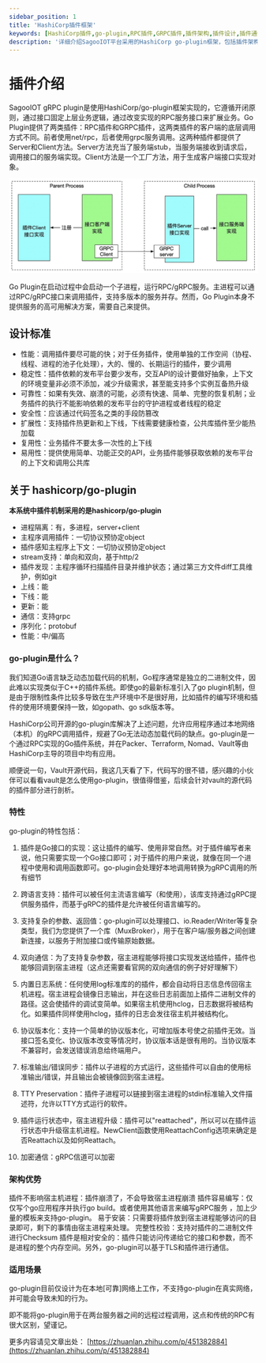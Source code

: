 ```yaml
---
sidebar_position: 1
title: 'HashiCorp插件框架'
keywords: [HashiCorp插件,go-plugin,RPC插件,GRPC插件,插件架构,插件设计,插件通信,进程通信,插件标准,框架介绍]
description: '详细介绍SagooIOT平台采用的HashiCorp go-plugin框架，包括插件架构、设计标准和通信机制等技术实现说明。'
---
```

# 插件介绍

SagooIOT gRPC plugin是使用HashiCorp/go-plugin框架实现的，它遵循开闭原则，通过接口固定上层业务逻辑，通过改变实现的RPC服务接口来扩展业务。Go Plugin提供了两类插件：RPC插件和GRPC插件，这两类插件的客户端的底层调用方式不同。前者使用net/rpc，后者使用grpc服务调用。这两种插件都提供了Server和Client方法。Server方法充当了服务端stub，当服务端接收到请求后，调用接口的服务端实现。Client方法是一个工厂方法，用于生成客户端接口实现对象。

![plugin001](../imgs/plugin/plugin001.png)

Go Plugin在启动过程中会启动一个子进程，运行RPC/gRPC服务。主进程可以通过RPC/gRPC接口来调用插件，支持多版本的服务并存。然而，Go Plugin本身不提供服务的高可用解决方案，需要自己来提供。


## 设计标准

* 性能：调用插件要尽可能的快；对于任务插件，使用单独的工作空间（协程、线程、进程的池子化处理），大的、慢的、长期运行的插件，要少调用
* 稳定性：插件依赖的发布平台要少发布，交互API的设计要做好抽象，上下文的环境变量非必须不添加，减少升级需求，甚至能支持多个实例互备热升级
* 可靠性：如果有失效、崩溃的可能，必须有快速、简单、完整的恢复机制；业务插件的执行不能影响依赖的发布平台的守护进程或者线程的稳定
* 安全性：应该通过代码签名之类的手段防篡改
* 扩展性：支持插件热更新和上下线，下线需要健康检查，公共库插件至少能热加载
* 复用性：业务插件不要太多一次性的上下线
* 易用性：提供使用简单、功能正交的API，业务插件能够获取依赖的发布平台的上下文和调用公共库



## 关于 hashicorp/go-plugin

**本系统中插件机制采用的是hashicorp/go-plugin**

* 进程隔离：有，多进程，server+client
* 主程序调用插件：一切协议预协定object
* 插件感知主程序上下文：一切协议预协定object
* stream支持：单向和双向，基于http/2
* 插件发现：主程序循环扫描插件目录并维护状态；通过第三方文件diff工具维护，例如git
* 上线：能
* 下线：能
* 更新：能
* 通信：支持grpc
* 序列化：protobuf
* 性能：中/偏高


### go-plugin是什么？
我们知道Go语言缺乏动态加载代码的机制，Go程序通常是独立的二进制文件，因此难以实现类似于C++的插件系统。即使go的最新标准引入了go plugin机制，但是由于限制性条件比较多导致在生产环境中不是很好用，比如插件的编写环境和插件的使用环境要保持一致，如gopath、go sdk版本等。

HashiCorp公司开源的go-plugin库解决了上述问题，允许应用程序通过本地网络（本机）的gRPC调用插件，规避了Go无法动态加载代码的缺点。go-plugin是一个通过RPC实现的Go插件系统，并在Packer、Terraform, Nomad、Vault等由HashiCorp主导的项目中均有应用。

顺便说一句，Vault开源代码，我这几天看了下，代码写的很不错，感兴趣的小伙伴可以看看vault是怎么使用go-plugin，很值得借鉴，后续会针对vault的源代码的插件部分进行剖析。

### 特性
go-plugin的特性包括：

1. 插件是Go接口的实现：这让插件的编写、使用非常自然。对于插件编写者来说，他只需要实现一个Go接口即可；对于插件的用户来说，就像在同一个进程中使用和调用函数即可。go-plugin会处理好本地调用转换为gRPC调用的所有细节

2. 跨语言支持：插件可以被任何主流语言编写（和使用），该库支持通过gRPC提供服务插件，而基于gRPC的插件是允许被任何语言编写的。

3. 支持复杂的参数、返回值：go-plugin可以处理接口、io.Reader/Writer等复杂类型，我们为您提供了一个库（MuxBroker），用于在客户端/服务器之间创建新连接，以服务于附加接口或传输原始数据。

4. 双向通信：为了支持复杂参数，宿主进程能够将接口实现发送给插件，插件也能够回调到宿主进程（这点还需要看官网的双向通信的例子好好理解下）

5. 内置日志系统：任何使用log标准库的的插件，都会自动将日志信息传回宿主机进程。宿主进程会镜像日志输出，并在这些日志前面加上插件二进制文件的路径。这会使插件的调试变简单。如果宿主机使用hclog，日志数据将被结构化。如果插件同样使用hclog，插件的日志会发往宿主机并被结构化。

6. 协议版本化：支持一个简单的协议版本化，可增加版本号使之前插件无效。当接口签名变化、协议版本改变等情况时，协议版本话是很有用的。当协议版本不兼容时，会发送错误消息给终端用户。

7. 标准输出/错误同步：插件以子进程的方式运行，这些插件可以自由的使用标准输出/错误，并且输出会被镜像回到宿主进程。

8. TTY Preservation：插件子进程可以链接到宿主进程的stdin标准输入文件描述符，允许以TTY方式运行的软件。

9. 插件运行状态中，宿主进程升级：插件可以"reattached"，所以可以在插件运行状态中升级宿主机进程。NewClient函数使用ReattachConfig选项来确定是否Reattach以及如何Reattach。
10. 加密通信：gRPC信道可以加密

### 架构优势
插件不影响宿主机进程：插件崩溃了，不会导致宿主进程崩溃
插件容易编写：仅仅写个go应用程序并执行go build。或者使用其他语言来编写gRPC服务 ，加上少量的模板来支持go-plugin。
易于安装：只需要将插件放到宿主进程能够访问的目录即可，剩下的事情由宿主进程来处理。
完整性校验：支持对插件的二进制文件进行Checksum
插件是相对安全的：插件只能访问传递给它的接口和参数，而不是进程的整个内存空间。另外，go-plugin可以基于TLS和插件进行通信。
### 适用场景
go-plugin目前仅设计为在本地[可靠]网络上工作，不支持go-plugin在真实网络，并可能会导致未知的行为。

即不能将go-plugin用于在两台服务器之间的远程过程调用，这点和传统的RPC有很大区别，望谨记。

更多内容请见文章出处：
[https://zhuanlan.zhihu.com/p/451382884](https://zhuanlan.zhihu.com/p/451382884)
